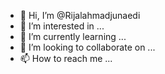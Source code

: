 - 👋 Hi, I’m @Rijalahmadjunaedi
- 👀 I’m interested in ...
- 🌱 I’m currently learning ...
- 💞️ I’m looking to collaborate on ...
- 📫 How to reach me ...

<!---
Rijalahmadjunaedi/Rijalahmadjunaedi is a ✨ special ✨ repository because its `README.md` (this file) appears on your GitHub profile.
You can click the Preview link to take a look at your changes.
--->
